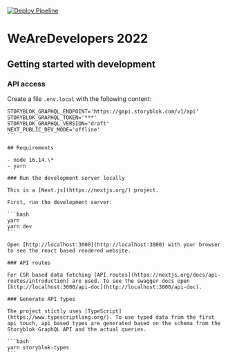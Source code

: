[![Deploy Pipeline](https://github.com/bitgrip/wearedevelopers2022-demo/actions/workflows/deploypipeline.yml/badge.svg?branch=main)](https://github.com/bitgrip/wearedevelopers2022-demo/actions/workflows/deploypipeline.yml)

# WeAreDevelopers 2022

## Getting started with development

### API access

Create a file `.env.local` with the following content:

````
STORYBLOK_GRAPHQL_ENDPOINT='https://gapi.storyblok.com/v1/api'
STORYBLOK_GRAPHQL_TOKEN='***'
STORYBLOK_GRAPHQL_VERSION='draft'
NEXT_PUBLIC_DEV_MODE='offline'
```

## Requirements

- node 16.14.\*
- yarn

### Run the development server locally

This is a [Next.js](https://nextjs.org/) project.

First, run the development server:

```bash
yarn
yarn dev
```

Open [http://localhost:3000](http://localhost:3000) with your browser to see the react based rendered website.

### API routes

For CSR based data fetching [API routes](https://nextjs.org/docs/api-routes/introduction) are used. To see the swagger docs open [http://localhost:3000/api-doc](http://localhost:3000/api-doc).

### Generate API types

The project stictly uses [TypeScript](https://www.typescriptlang.org/). To use typed data from the first api touch, api based types are generated based on the schema from the Storyblok GraphQL API and the actual queries.

```bash
yarn storyblok-types
```
````
